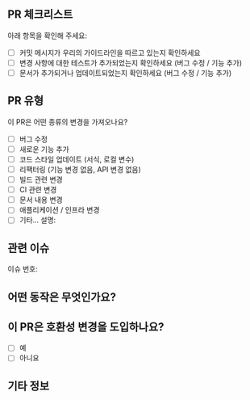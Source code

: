 ## PR 체크리스트
아래 항목을 확인해 주세요:

- [ ] 커밋 메시지가 우리의 가이드라인을 따르고 있는지 확인하세요
- [ ] 변경 사항에 대한 테스트가 추가되었는지 확인하세요 (버그 수정 / 기능 추가)
- [ ] 문서가 추가되거나 업데이트되었는지 확인하세요 (버그 수정 / 기능 추가)

## PR 유형
이 PR은 어떤 종류의 변경을 가져오나요?

<!-- 이 PR에 해당하는 것을 "x"로 표시하세요. -->

- [ ] 버그 수정
- [ ] 새로운 기능 추가
- [ ] 코드 스타일 업데이트 (서식, 로컬 변수)
- [ ] 리팩터링 (기능 변경 없음, API 변경 없음)
- [ ] 빌드 관련 변경
- [ ] CI 관련 변경
- [ ] 문서 내용 변경
- [ ] 애플리케이션 / 인프라 변경
- [ ] 기타... 설명:

## 관련 이슈
이슈 번호:

## 어떤 동작은 무엇인가요?

## 이 PR은 호환성 변경을 도입하나요?

- [ ] 예
- [ ] 아니요

<!-- 이 PR에 호환성 변경이 포함되어 있다면, 기존 응용 프로그램에 대한 영향과 마이그레이션 경로를 아래에 설명해 주세요. -->

## 기타 정보
